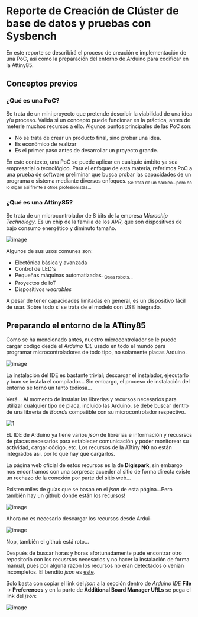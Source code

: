 # Reporte de Creación de Clúster de base de datos y pruebas con Sysbench
En este reporte se describirá el proceso de creación e implementación de una PoC, así como la
preparación del entorno de Arduino para codificar en la Attiny85.

## Conceptos previos

### ¿Qué es una PoC?
Se trata de un mini proyecto que pretende describir la viabilidad de una idea y/u proceso. Valida si un concepto
puede funcionar en la práctica, antes de meterle muchos recursos a ello. Algunos puntos principales
de las PoC son:
* No se trata de crear un producto final, sino probar una idea.
* Es económico de realizar
* Es el primer paso antes de desarrollar un proyecto grande.

En este contexto, una PoC se puede aplicar en cualquie ámbito ya sea empresarial o tecnológico.
Para el enfoque de esta materia, referimos PoC a una prueba de software preliminar que busca probar las capacidades
de un programa o sistema mediante diversos enfoques. <sub>Se trata de un hackeo...pero no lo digan así
frente a otros profesionistas...</sub>

### ¿Qué es una Attiny85?
Se trata de un microcontrolador de 8 bits de la empresa *Microchip Technology*. Es un chip de la familia de los
*AVR*, que son dispositivos de bajo consumo energético y diminuto tamaño.

![image](https://github.com/user-attachments/assets/a46ecec3-a443-49e0-bf8b-49bbe3ebbdfa)

Algunos de sus usos comunes son:
* Electónica básica y avanzada
* Control de LED's
* Pequeñas máquinas automatizadas. <sub>Osea robots...</sub>
* Proyectos de IoT
* Dispositivos *wearables*

A pesar de tener capacidades limitadas en general, es un dispositivo fácil de usar. Sobre todo si se trata de el modelo
con USB integrado.

## Preparando el entorno de la ATtiny85
Como se ha mencionado antes, nuestro microcontrolador se le puede cargar código desde el *Arduino IDE* usado
en todo el mundo para programar microcontroladores de todo tipo, no solamente placas Arduino.

![image](https://github.com/user-attachments/assets/bb6e4746-b957-4b71-94d3-15371cc15bee)

La instalación del IDE es bastante trivial; descargar el instalador, ejecutarlo y bum se instala el compilador... Sin embargo,
el proceso de instalación del entorno se tornó un tanto tediosa...

Verá... Al momento de instalar las librerias y recursos necesarios para utilizar cualquier tipo de placa,
incluido las Arduino, se debe buscar dentro de una libreria de *Boards* compatible con su microcontrolador
respectivo.

![1](https://github.com/user-attachments/assets/b7e7b364-4626-434f-97f0-eab5c7c999a3)

EL IDE de Arduino ya tiene varios *json* de librerias e información y recusrsos de placas necesarios para establecer comunicación
y poder monitorear su actividad, cargar código, etc. Los recursos de la ATtiny **NO** no están integrados así, por lo que hay que cargarlos.

La página web oficial de estos recursos es la de **Digispark**, sin embargo nos encontramos con una sorpresa; acceder al sitio de forma directa
existe un rechazo de la conexión por parte del sitio web...

Existen miles de guías que se basan en el *json* de esta página...Pero también hay un github donde están los recursos!

![image](https://github.com/user-attachments/assets/34196b78-3201-4a9f-948e-3b2fab9c76da)

Ahora no es necesario descargar los recursos desde Ardui-

![image](https://github.com/user-attachments/assets/7895f89e-88f5-4da8-a9a0-892df0f9ade2)

Nop, también el github está roto...

Después de buscar horas y horas afortunadamente pude encontrar otro repositorio con los recusrsos necesarios
y no hacer la instalación de forma manual, pues por alguna razón los recursos no eran detectados o venian
incompletos. El bendito *json* es [este](https://raw.githubusercontent.com/digistump/arduino-boards-index/master/package_digistump_index.json).

Solo basta con copiar el link del *json* a la sección dentro de *Arduino IDE* **File** -> **Preferences** y en la parte
de **Additional Board Manager URLs** se pega el link del *json*:

![image](https://github.com/user-attachments/assets/427acde7-46fb-417c-b376-924a465e7ba9)

